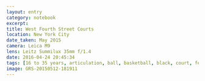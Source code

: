 ```yaml
--- 
layout: entry
category: notebook
excerpt:
title: West Fourth Street Courts
location: New York City
date_taken: May 2015
camera: Leica M9
lens: Leitz Summilux 35mm f/1.4
date: 2016-04-24 20:45:34
tags: [16 to 35 years, articulation, ball, basketball, black, court, feet, fence, gesture, hand, leg, limbs, men, movement]
image: GRS-20150512-181911
---
```

